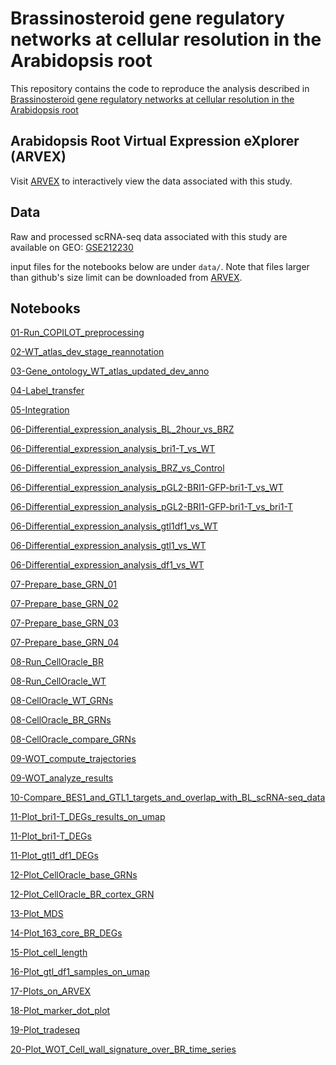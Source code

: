# Brassinosteroid gene regulatory networks at cellular resolution in the Arabidopsis root

This repository contains the code to reproduce the analysis described in [Brassinosteroid gene regulatory networks at cellular resolution in the Arabidopsis root]( https://doi.org/10.1101/2022.09.16.508001) 

## Arabidopsis Root Virtual Expression eXplorer (ARVEX)

Visit [ARVEX](https://shiny.mdc-berlin.de/ARVEX/) to interactively view the data associated with this study. 

## Data

Raw and processed scRNA-seq data associated with this study are available on GEO: [GSE212230](https://www.ncbi.nlm.nih.gov/geo/query/acc.cgi?acc=GSE212230)

input files for the notebooks below are under `data/`. Note that files larger than github's size limit can be downloaded from [ARVEX](https://shiny.mdc-berlin.de/ARVEX/).

## Notebooks 

[01-Run_COPILOT_preprocessing](https://github.com/tmnolan/Brassinosteroid-gene-regulatory-networks-at-cellular-resolution/tree/master/COPILOT_preprocessing.ipynb)

[02-WT_atlas_dev_stage_reannotation](https://github.com/tmnolan/Brassinosteroid-gene-regulatory-networks-at-cellular-resolution/tree/master/Atlas_dev_stage_reannotation.ipynb)

[03-Gene_ontology_WT_atlas_updated_dev_anno](https://github.com/tmnolan/Brassinosteroid-gene-regulatory-networks-at-cellular-resolution/tree/master/01-BR-03-WT_atlas_updated_dev_anno_GO.ipynb)

[04-Label_transfer](https://github.com/tmnolan/Brassinosteroid-gene-regulatory-networks-at-cellular-resolution/tree/master/Label_transfer.ipynb)

[05-Integration](https://github.com/tmnolan/Brassinosteroid-gene-regulatory-networks-at-cellular-resolution/tree/master/Integration_BR_time_course.ipynb)

[06-Differential_expression_analysis_BL_2hour_vs_BRZ](https://github.com/tmnolan/Brassinosteroid-gene-regulatory-networks-at-cellular-resolution/tree/master/01-BR-04-BL-2hour-vs-BRZ-pseudobulk-DE.ipynb)

[06-Differential_expression_analysis_bri1-T_vs_WT](https://github.com/tmnolan/Brassinosteroid-gene-regulatory-networks-at-cellular-resolution/tree/master/03-bri1-01-bri1-T_vs_WT-pseudobulk-DE.ipynb)

[06-Differential_expression_analysis_BRZ_vs_Control](https://github.com/tmnolan/Brassinosteroid-gene-regulatory-networks-at-cellular-resolution/tree/master/04-BRZ-WT-BRZ-vs-Control-pseudobulk-DE.ipynb)

[06-Differential_expression_analysis_pGL2-BRI1-GFP-bri1-T_vs_WT](https://github.com/tmnolan/Brassinosteroid-gene-regulatory-networks-at-cellular-resolution/tree/master/03-bri1-02-pGL2-BRI1-GFP-bri1-T_vs_WT-pseudobulk-DE.ipynb)

[06-Differential_expression_analysis_pGL2-BRI1-GFP-bri1-T_vs_bri1-T](https://github.com/tmnolan/Brassinosteroid-gene-regulatory-networks-at-cellular-resolution/tree/master/03-bri1-03-pGL2-BRI1-GFP-bri1-T_vs_bri1-T-pseudobulk-DE.ipynb)

[06-Differential_expression_analysis_gtl1df1_vs_WT](https://github.com/tmnolan/Brassinosteroid-gene-regulatory-networks-at-cellular-resolution/tree/master/07-gtl1df1-02-gtl1df1_vs_WT-pseudobulk-DE.ipynb)

[06-Differential_expression_analysis_gtl1_vs_WT](https://github.com/tmnolan/Brassinosteroid-gene-regulatory-networks-at-cellular-resolution/tree/master/07-gtl1df1-03-gtl1_vs_WT-pseudobulk-DE.ipynb)

[06-Differential_expression_analysis_df1_vs_WT](https://github.com/tmnolan/Brassinosteroid-gene-regulatory-networks-at-cellular-resolution/tree/master/07-gtl1df1-04-df1_vs_WT-pseudobulk-DE.ipynb)

[07-Prepare_base_GRN_01](https://github.com/tmnolan/Brassinosteroid-gene-regulatory-networks-at-cellular-resolution/tree/master/Base-01-GRN_preparation_for_CellOracle.ipynb)

[07-Prepare_base_GRN_02](https://github.com/tmnolan/Brassinosteroid-gene-regulatory-networks-at-cellular-resolution/tree/master/Base-02-GRN_preparation_for_CellOracle.ipynb)

[07-Prepare_base_GRN_03](https://github.com/tmnolan/Brassinosteroid-gene-regulatory-networks-at-cellular-resolution/tree/master/Base-03-GRN_preparation_for_CellOracle.ipynb)

[07-Prepare_base_GRN_04](https://github.com/tmnolan/Brassinosteroid-gene-regulatory-networks-at-cellular-resolution/tree/master/Base-04-GRN_preparation_for_CellOracle.ipynb)

[08-Run_CellOracle_BR](https://github.com/tmnolan/Brassinosteroid-gene-regulatory-networks-at-cellular-resolution/tree/master/CellOracle_BR_time_course.ipynb)

[08-Run_CellOracle_WT](https://github.com/tmnolan/Brassinosteroid-gene-regulatory-networks-at-cellular-resolution/tree/master/CellOracle_WT.ipynb)

[08-CellOracle_WT_GRNs](https://github.com/tmnolan/Brassinosteroid-gene-regulatory-networks-at-cellular-resolution/tree/master/06-GRNs-02-CellOracle-WT-GRN-configs.ipynb)

[08-CellOracle_BR_GRNs](https://github.com/tmnolan/Brassinosteroid-gene-regulatory-networks-at-cellular-resolution/tree/master/06-GRNs-03-CellOracle-BR-GRN-configs.ipynb)

[08-CellOracle_compare_GRNs](https://github.com/tmnolan/Brassinosteroid-gene-regulatory-networks-at-cellular-resolution/tree/master/06-GRNs-06-CellOracle-vs-bulk-GRN.ipynb)

[09-WOT_compute_trajectories](https://github.com/tmnolan/Brassinosteroid-gene-regulatory-networks-at-cellular-resolution/tree/master/wot1-compute-trajectories.ipynb)

[09-WOT_analyze_results](https://github.com/tmnolan/Brassinosteroid-gene-regulatory-networks-at-cellular-resolution/tree/master/wot2-analyze-results.ipynb)

[10-Compare_BES1_and_GTL1_targets_and_overlap_with_BL_scRNA-seq_data](https://github.com/tmnolan/Brassinosteroid-gene-regulatory-networks-at-cellular-resolution/tree/master/07-gtl1df1-06-GTL1_BES1_targets.ipynb)

[11-Plot_bri1-T_DEGs_results_on_umap](https://github.com/tmnolan/Brassinosteroid-gene-regulatory-networks-at-cellular-resolution/tree/master/03-bri1-04-bri1-T-DEG-umaps.ipynb)

[11-Plot_bri1-T_DEGs](https://github.com/tmnolan/Brassinosteroid-gene-regulatory-networks-at-cellular-resolution/tree/master/03-bri1-06-bri1-DEG-barplots-and-GO.ipynb)

[11-Plot_gtl1_df1_DEGs](https://github.com/tmnolan/Brassinosteroid-gene-regulatory-networks-at-cellular-resolution/tree/master/07-gtl1df1-05-DEGs-barplots-and-GO.ipynb)

[12-Plot_CellOracle_base_GRNs](https://github.com/tmnolan/Brassinosteroid-gene-regulatory-networks-at-cellular-resolution/tree/master/06-GRNs-01-CellOracle-baseGRN.ipynb.ipynb)

[12-Plot_CellOracle_BR_cortex_GRN](https://github.com/tmnolan/Brassinosteroid-gene-regulatory-networks-at-cellular-resolution/tree/master/06-GRNs-04-CellOracle-HAT7-GTL1-plotting.ipynb)

[13-Plot_MDS](https://github.com/tmnolan/Brassinosteroid-gene-regulatory-networks-at-cellular-resolution/tree/master/03-bri1-05-bri1-T_MDS.ipynb)

[14-Plot_163_core_BR_DEGs](https://github.com/tmnolan/Brassinosteroid-gene-regulatory-networks-at-cellular-resolution/tree/master/05-163-core-BR-DEGs-01-UpSet-plots.ipynb)

[15-Plot_cell_length](https://github.com/tmnolan/Brassinosteroid-gene-regulatory-networks-at-cellular-resolution/tree/master/06-GRNs-05-gtl1-hat7-quad-cell-length-plots.ipynb)

[16-Plot_gtl_df1_samples_on_umap](https://github.com/tmnolan/Brassinosteroid-gene-regulatory-networks-at-cellular-resolution/tree/master/07-gtl1df1-01-gtl1df1_umaps.ipynb)

[17-Plots_on_ARVEX](https://github.com/tmnolan/Brassinosteroid-gene-regulatory-networks-at-cellular-resolution/tree/master/ARVEX_Plots.ipynb)

[18-Plot_marker_dot_plot](https://github.com/tmnolan/Brassinosteroid-gene-regulatory-networks-at-cellular-resolution/tree/master/Marker_dot_plots.ipynb)

[19-Plot_tradeseq](https://github.com/tmnolan/Brassinosteroid-gene-regulatory-networks-at-cellular-resolution/tree/master/Tradeseq_BR_time_course.ipynb)

[20-Plot_WOT_Cell_wall_signature_over_BR_time_series](https://github.com/tmnolan/Brassinosteroid-gene-regulatory-networks-at-cellular-resolution/tree/master/02_BR_02_WOT_density_and_bar_plots.ipynb)
